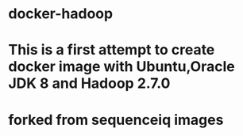 # docker-hadoop
# This is a first attempt to create docker image with Ubuntu,Oracle JDK 8 and Hadoop 2.7.0
# forked from sequenceiq images

